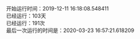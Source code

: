 开始运行时间：2019-12-11 16:18:08.548411  
已经运行：103天  
已经运行：191次  
最后一次运行的时间是：2020-03-23 16:57:21.618209  
